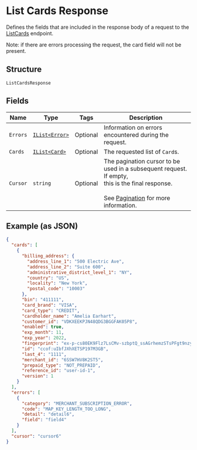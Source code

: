 
# List Cards Response

Defines the fields that are included in the response body of
a request to the [ListCards](../../doc/api/cards.md#list-cards) endpoint.

Note: if there are errors processing the request, the card field will not be
present.

## Structure

`ListCardsResponse`

## Fields

| Name | Type | Tags | Description |
|  --- | --- | --- | --- |
| `Errors` | [`IList<Error>`](../../doc/models/error.md) | Optional | Information on errors encountered during the request. |
| `Cards` | [`IList<Card>`](../../doc/models/card.md) | Optional | The requested list of `Card`s. |
| `Cursor` | `string` | Optional | The pagination cursor to be used in a subsequent request. If empty,<br>this is the final response.<br><br>See [Pagination](https://developer.squareup.com/docs/build-basics/common-api-patterns/pagination) for more information. |

## Example (as JSON)

```json
{
  "cards": [
    {
      "billing_address": {
        "address_line_1": "500 Electric Ave",
        "address_line_2": "Suite 600",
        "administrative_district_level_1": "NY",
        "country": "US",
        "locality": "New York",
        "postal_code": "10003"
      },
      "bin": "411111",
      "card_brand": "VISA",
      "card_type": "CREDIT",
      "cardholder_name": "Amelia Earhart",
      "customer_id": "VDKXEEKPJN48QDG3BGGFAK05P8",
      "enabled": true,
      "exp_month": 11,
      "exp_year": 2022,
      "fingerprint": "ex-p-cs80EK9Flz7LsCMv-szbptQ_ssAGrhemzSTsPFgt9nzyE6t7okiLIQc-qw_quqKX4Q",
      "id": "ccof:uIbfJXhXETSP197M3GB",
      "last_4": "1111",
      "merchant_id": "6SSW7HV8K2ST5",
      "prepaid_type": "NOT_PREPAID",
      "reference_id": "user-id-1",
      "version": 1
    }
  ],
  "errors": [
    {
      "category": "MERCHANT_SUBSCRIPTION_ERROR",
      "code": "MAP_KEY_LENGTH_TOO_LONG",
      "detail": "detail6",
      "field": "field4"
    }
  ],
  "cursor": "cursor6"
}
```

